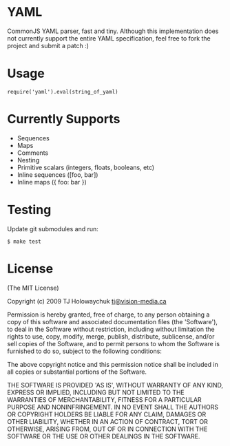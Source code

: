 
# YAML

CommonJS YAML parser, fast and tiny. Although this implementation
does not currently support the entire YAML specification, feel free to
fork the project and submit a patch :) 

# Usage

    require('yaml').eval(string_of_yaml)
    
# Currently Supports

  * Sequences
  * Maps
  * Comments
  * Nesting
  * Primitive scalars (integers, floats, booleans, etc)
  * Inline sequences ([foo, bar])
  * Inline maps ({ foo: bar })
    
# Testing

Update git submodules and run:

    $ make test

# License 

(The MIT License)

Copyright (c) 2009 TJ Holowaychuk <tj@vision-media.ca>

Permission is hereby granted, free of charge, to any person obtaining
a copy of this software and associated documentation files (the
'Software'), to deal in the Software without restriction, including
without limitation the rights to use, copy, modify, merge, publish,
distribute, sublicense, and/or sell copies of the Software, and to
permit persons to whom the Software is furnished to do so, subject to
the following conditions:

The above copyright notice and this permission notice shall be
included in all copies or substantial portions of the Software.

THE SOFTWARE IS PROVIDED 'AS IS', WITHOUT WARRANTY OF ANY KIND,
EXPRESS OR IMPLIED, INCLUDING BUT NOT LIMITED TO THE WARRANTIES OF
MERCHANTABILITY, FITNESS FOR A PARTICULAR PURPOSE AND NONINFRINGEMENT.
IN NO EVENT SHALL THE AUTHORS OR COPYRIGHT HOLDERS BE LIABLE FOR ANY
CLAIM, DAMAGES OR OTHER LIABILITY, WHETHER IN AN ACTION OF CONTRACT,
TORT OR OTHERWISE, ARISING FROM, OUT OF OR IN CONNECTION WITH THE
SOFTWARE OR THE USE OR OTHER DEALINGS IN THE SOFTWARE.